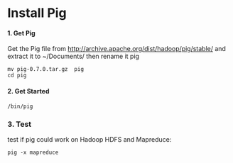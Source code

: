 # Install Pig

#### 1. Get Pig

Get the Pig file from http://archive.apache.org/dist/hadoop/pig/stable/ and extract it to ~/Documents/
then rename it pig
```
mv pig-0.7.0.tar.gz  pig 
cd pig
```
#### 2. Get Started
```
/bin/pig
```
### 3. Test
test if pig could work on Hadoop HDFS and Mapreduce:
```
pig -x mapreduce
```

